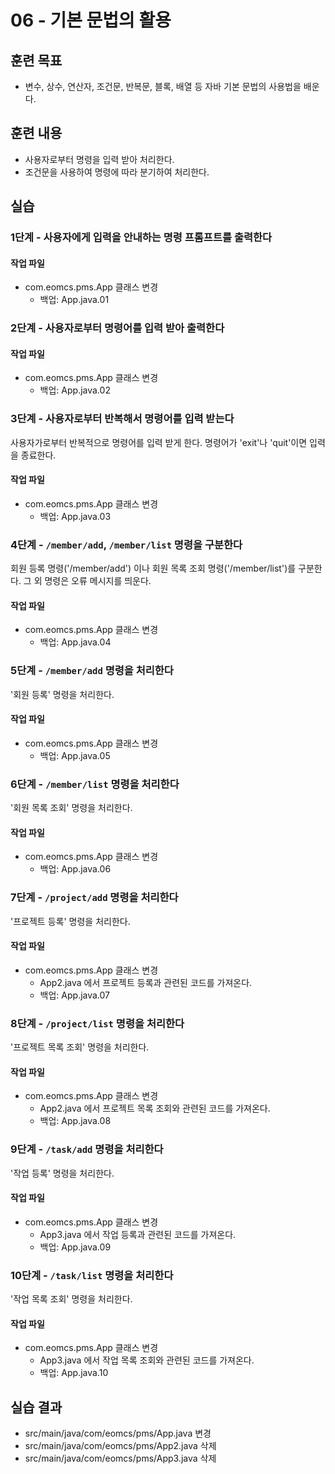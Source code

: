 # 06 - 기본 문법의 활용

## 훈련 목표

- 변수, 상수, 연산자, 조건문, 반복문, 블록, 배열 등 자바 기본 문법의 사용법을 배운다.

## 훈련 내용

- 사용자로부터 명령을 입력 받아 처리한다.
- 조건문을 사용하여 명령에 따라 분기하여 처리한다.
  
## 실습

### 1단계 - 사용자에게 입력을 안내하는 명령 프롬프트를 출력한다

#### 작업 파일

- com.eomcs.pms.App 클래스 변경
  - 백업: App.java.01

### 2단계 - 사용자로부터 명령어를 입력 받아 출력한다

#### 작업 파일

- com.eomcs.pms.App 클래스 변경
  - 백업: App.java.02

### 3단계 - 사용자로부터 반복해서 명령어를 입력 받는다

사용자가로부터 반복적으로 명령어를 입력 받게 한다. 명령어가 'exit'나 'quit'이면 입력을 종료한다.

#### 작업 파일

- com.eomcs.pms.App 클래스 변경
  - 백업: App.java.03

### 4단계 - `/member/add`, `/member/list` 명령을 구분한다

회원 등록 명령('/member/add') 이나 회원 목록 조회 명령('/member/list')를 구분한다. 그 외 명령은 오류 메시지를 띄운다.

#### 작업 파일

- com.eomcs.pms.App 클래스 변경
  - 백업: App.java.04

### 5단계 - `/member/add` 명령을 처리한다

'회원 등록' 명령을 처리한다.

#### 작업 파일

- com.eomcs.pms.App 클래스 변경
  - 백업: App.java.05

### 6단계 - `/member/list` 명령을 처리한다

'회원 목록 조회' 명령을 처리한다.

#### 작업 파일

- com.eomcs.pms.App 클래스 변경
  - 백업: App.java.06

### 7단계 - `/project/add` 명령을 처리한다

'프로젝트 등록' 명령을 처리한다.

#### 작업 파일

- com.eomcs.pms.App 클래스 변경
  - App2.java 에서 프로젝트 등록과 관련된 코드를 가져온다.
  - 백업: App.java.07

### 8단계 - `/project/list` 명령을 처리한다

'프로젝트 목록 조회' 명령을 처리한다.

#### 작업 파일

- com.eomcs.pms.App 클래스 변경
  - App2.java 에서 프로젝트 목록 조회와 관련된 코드를 가져온다.
  - 백업: App.java.08

### 9단계 - `/task/add` 명령을 처리한다

'작업 등록' 명령을 처리한다.

#### 작업 파일

- com.eomcs.pms.App 클래스 변경
  - App3.java 에서 작업 등록과 관련된 코드를 가져온다.
  - 백업: App.java.09

### 10단계 - `/task/list` 명령을 처리한다

'작업 목록 조회' 명령을 처리한다.

#### 작업 파일

- com.eomcs.pms.App 클래스 변경
  - App3.java 에서 작업 목록 조회와 관련된 코드를 가져온다.
  - 백업: App.java.10

## 실습 결과

- src/main/java/com/eomcs/pms/App.java 변경
- src/main/java/com/eomcs/pms/App2.java 삭제
- src/main/java/com/eomcs/pms/App3.java 삭제
